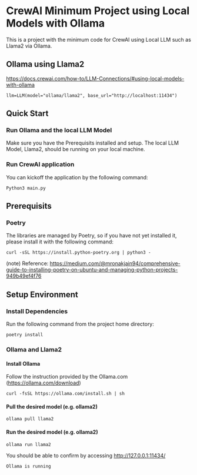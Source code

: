 # CrewAI Minimum Project using Local Models with Ollama
This is a project with the minimum code for CrewAI using Local LLM such as Llama2 via Ollama.

## Ollama using Llama2
https://docs.crewai.com/how-to/LLM-Connections/#using-local-models-with-ollama

```
llm=LLM(model="ollama/llama2", base_url="http://localhost:11434")
```

## Quick Start
### Run Ollama and the local LLM Model
Make sure you have the Prerequisits installed and setup. The local LLM Model, Llama2, should be running on your local machine.

### Run CrewAI application
You can kickoff the application by the following command:
```
Python3 main.py
``` 

## Prerequisits
### Poetry
The libraries are managed by Poetry, so if you have not yet installed it, please install it with the following command:
```
curl -sSL https://install.python-poetry.org | python3 -
```
(note) Reference: https://medium.com/@mronakjain94/comprehensive-guide-to-installing-poetry-on-ubuntu-and-managing-python-projects-949b49ef4f76


## Setup Environment
### Install Dependencies
Run the following command from the project home directory:
```
poetry install
```

### Ollama and Llama2
#### Install Ollama
Follow the instruction provided by the Ollama.com (https://ollama.com/download)

```(e.g. with Ubuntu)
curl -fsSL https://ollama.com/install.sh | sh
```

#### Pull the desired model (e.g. ollama2)
```
ollama pull llama2
```

#### Run the desired model (e.g. ollama2)
```
ollama run llama2
```
You should be able to confirm by accessing http://127.0.0.1:11434/
```(HTTP Response)
Ollama is running
```